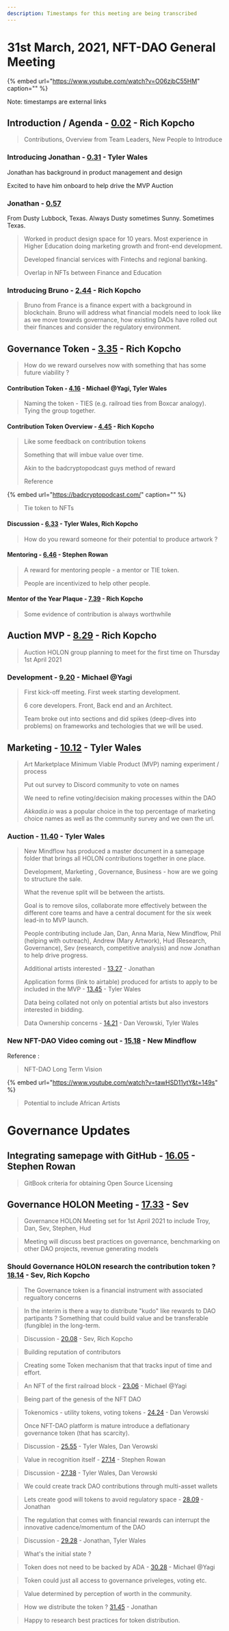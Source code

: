 ```yaml
---
description: Timestamps for this meeting are being transcribed
---
```


# 31st March, 2021, NFT-DAO General Meeting

{% embed url="https://www.youtube.com/watch?v=O06zjbC55HM" caption="" %}

Note: timestamps are external links

## Introduction / Agenda - [0.02](https://youtu.be/O06zjbC55HM?t=2) - Rich Kopcho

> Contributions, Overview from Team Leaders, New People to Introduce

### Introducing Jonathan - [0.31](https://youtu.be/O06zjbC55HM?t=31) - Tyler Wales

Jonathan has background in product management and design

Excited to have him onboard to help drive the MVP Auction

### Jonathan - [0.57](https://youtu.be/O06zjbC55HM?t=57)

From Dusty Lubbock, Texas. Always Dusty sometimes Sunny. Sometimes Texas.

> Worked in product design space for 10 years. Most experience in Higher Education doing marketing growth and front-end development.
>
> Developed financial services with Fintechs and regional banking.
>
> Overlap in NFTs between Finance and Education

### Introducing Bruno - [2.44](https://youtu.be/O06zjbC55HM?t=164) - Rich Kopcho

> Bruno from France is a finance expert with a background in blockchain. Bruno will address what financial models need to look like as we move towards governance, how existing DAOs have rolled out their finances and consider the regulatory environment.

## Governance Token - [3.35](https://youtu.be/O06zjbC55HM?t=215) - Rich Kopcho

> How do we reward ourselves now with something that has some future viability ?

#### Contribution Token - [4.16](https://youtu.be/O06zjbC55HM?t=256) - Michael @Yagi, Tyler Wales

> Naming the token - TIES \(e.g. railroad ties from Boxcar analogy\). Tying the group together.

#### Contribution Token Overview - [4.45](https://youtu.be/O06zjbC55HM?t=285) - Rich Kopcho

> Like some feedback on contribution tokens
>
> Something that will imbue value over time.
>
> Akin to the badcryptopodcast guys method of reward
>
> Reference

{% embed url="https://badcryptopodcast.com/" caption="" %}

> Tie token to NFTs

#### Discussion - [6.33](https://youtu.be/O06zjbC55HM?t=384) - Tyler Wales, Rich Kopcho

> How do you reward someone for their potential to produce artwork ?

#### Mentoring - [6.46](https://youtu.be/O06zjbC55HM?t=406) - Stephen Rowan

> A reward for mentoring people - a mentor or TIE token.
>
> People are incentivized to help other people.

#### Mentor of the Year Plaque - [7.39](https://youtu.be/O06zjbC55HM?t=459) - Rich Kopcho

> Some evidence of contribution is always worthwhile

## Auction MVP - [8.29](https://youtu.be/O06zjbC55HM?t=509) - Rich Kopcho

> Auction HOLON group planning to meet for the first time on Thursday 1st April 2021

### Development - [9.20](https://youtu.be/O06zjbC55HM?t=560) - Michael @Yagi

> First kick-off meeting. First week starting development.
>
> 6 core developers. Front, Back end and an Architect.
>
> Team broke out into sections and did spikes \(deep-dives into problems\) on frameworks and techologies that we will be used.

## Marketing - [10.12](https://youtu.be/O06zjbC55HM?t=612) - Tyler Wales

> Art Marketplace Minimum Viable Product \(MVP\) naming experiment / process
>
> Put out survey to Discord community to vote on names
>
> We need to refine voting/decision making processes within the DAO
>
> _Akkadia.io_ was a popular choice in the top percentage of marketing choice names as well as the community survey and we own the url.

### Auction - [11.40](https://youtu.be/O06zjbC55HM?t=700) - Tyler Wales

> New Mindflow has produced a master document in a samepage folder that brings all HOLON contributions together in one place.
>
> Development, Marketing , Governance, Business - how are we going to structure the sale.
>
> What the revenue split will be between the artists.
>
> Goal is to remove silos, collaborate more effectively between the different core teams and have a central document for the six week lead-in to MVP launch.
>
> People contributing include Jan, Dan, Anna Maria, New Mindflow, Phil \(helping with outreach\), Andrew \(Mary Artwork\), Hud \(Research, Governance\), Sev \(research, competitive analysis\) and now Jonathan to help drive progress.
>
> Additional artists interested - [13.27](https://youtu.be/O06zjbC55HM?t=807) - Jonathan
>
> Application forms \(link to airtable\) produced for artists to apply to be included in the MVP - [13.45](https://youtu.be/O06zjbC55HM?t=825) - Tyler Wales
>
> Data being collated not only on potential artists but also investors interested in bidding.
>
> Data Ownership concerns - [14.21](https://youtu.be/O06zjbC55HM?t=861) - Dan Verowski, Tyler Wales

### New NFT-DAO Video coming out - [15.18](https://youtu.be/O06zjbC55HM?t=918) - New Mindflow

Reference :

> NFT-DAO Long Term Vision

{% embed url="https://www.youtube.com/watch?v=tawHSD11ytY&t=149s" %}

> Potential to include African Artists

# Governance Updates

## Integrating samepage with GitHub - [16.05](https://youtu.be/O06zjbC55HM?t=965) - Stephen Rowan

> GitBook criteria for obtaining Open Source Licensing

## Governance HOLON Meeting  - [17.33](https://youtu.be/O06zjbC55HM?t=1053) - Sev

> Governance HOLON Meeting set for 1st April 2021 to include Troy, Dan, Sev, Stephen, Hud

> Meeting will discuss best practices on governance, benchmarking on other DAO projects, revenue generating models

### Should Governance HOLON research the contribution token ?  [18.14](https://youtu.be/O06zjbC55HM?t=1094) - Sev, Rich Kopcho 

> The Governance token is a financial instrument with associated regualtory concerns

> In the interim is there a way to distribute "kudo" like rewards to DAO partipants ? Something that could build value and be transferable (fungible) in the long-term.

> Discussion - [20.08](https://youtu.be/O06zjbC55HM?t=1208)  - Sev, Rich Kopcho 

> Building reputation of contributors

> Creating some Token mechanism that that tracks input of time and effort.

> An NFT of the first railroad block - [23.06](https://youtu.be/O06zjbC55HM?t=1386) - Michael @Yagi

> Being part of the genesis of the NFT DAO

> Tokenomics - utility tokens, voting tokens - [24.24](https://youtu.be/O06zjbC55HM?t=1464) - Dan Verowski
> 
> Once NFT-DAO platform is mature introduce a deflationary governance token (that has scarcity).
 
> Discussion - [25.55](https://youtu.be/O06zjbC55HM?t=1555) - Tyler Wales, Dan Verowski

> Value in recognition itself - [27.14](https://youtu.be/O06zjbC55HM?t=1634) - Stephen Rowan

> Discussion - [27.38](https://youtu.be/O06zjbC55HM?t=1658) - Tyler Wales, Dan Verowski

> We could create track DAO contributions through multi-asset wallets

> Lets create good will tokens to avoid regulatory space - [28.09](https://youtu.be/O06zjbC55HM?t=1684) - Jonathan

> The regulation that comes with financial rewards can interrupt the innovative cadence/momentum of the DAO

> Discussion - [29.28](https://youtu.be/O06zjbC55HM?t=1768) - Jonathan, Tyler Wales

> What's the initial state ?

> Token does not need to be backed by ADA - [30.28](https://youtu.be/O06zjbC55HM?t=1828) - Michael @Yagi

> Token could just all access to governance priveleges, voting etc.

> Value determined by perception of worth in the community.

> How we distribute the token ?  [31.45](https://youtu.be/O06zjbC55HM?t=1905) - Jonathan

> Happy to research best practices for token distribution.


